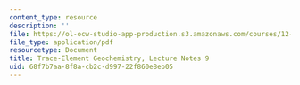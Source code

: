 ```yaml
---
content_type: resource
description: ''
file: https://ol-ocw-studio-app-production.s3.amazonaws.com/courses/12-479-trace-element-geochemistry-spring-2013/68f7b7aa8f8acb2cd99722f860e8eb05_MIT12_479S13_lec9.pdf
file_type: application/pdf
resourcetype: Document
title: Trace-Element Geochemistry, Lecture Notes 9
uid: 68f7b7aa-8f8a-cb2c-d997-22f860e8eb05
---
```

